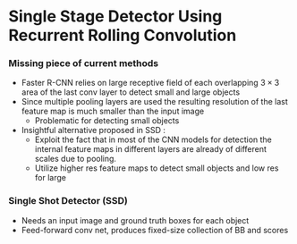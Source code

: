 # Single Stage Detector Using Recurrent Rolling Convolution

### Missing piece of current methods
- Faster R-CNN relies on large receptive field of each overlapping
$3 \times 3$ area of the last conv layer to detect small and large objects
- Since multiple pooling layers are used the resulting resolution of the
last feature map is much smaller than the input image
    - Problematic for detecting small objects
- Insightful alternative proposed in SSD :
    - Exploit the fact that in most of the CNN models for detection
    the internal feature maps in different layers are already of different
    scales due to pooling.
    - Utilize higher res feature maps to detect small objects and low
    res for large

### Single Shot Detector (SSD)
- Needs an input image and ground truth boxes for each object
- Feed-forward conv net, produces fixed-size collection of BB and scores

